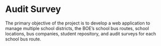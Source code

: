 # Audit Survey

The primary objective of the project is to develop a web application to manage multiple school districts, the BOE’s school bus routes, school locations, bus companies, student repository, and audit surveys for each school bus route.